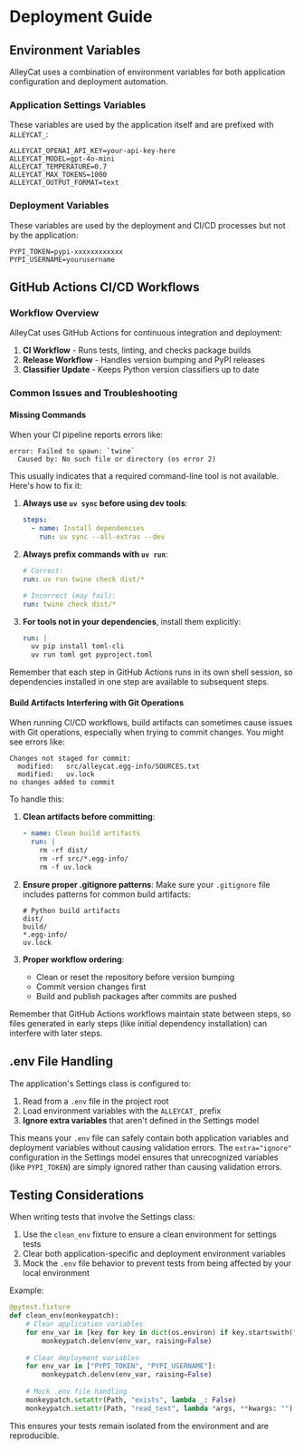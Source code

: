 # Deployment Guide

## Environment Variables

AlleyCat uses a combination of environment variables for both application configuration and deployment automation.

### Application Settings Variables

These variables are used by the application itself and are prefixed with `ALLEYCAT_`:

```
ALLEYCAT_OPENAI_API_KEY=your-api-key-here
ALLEYCAT_MODEL=gpt-4o-mini
ALLEYCAT_TEMPERATURE=0.7
ALLEYCAT_MAX_TOKENS=1000
ALLEYCAT_OUTPUT_FORMAT=text
```

### Deployment Variables

These variables are used by the deployment and CI/CD processes but not by the application:

```
PYPI_TOKEN=pypi-xxxxxxxxxxxx
PYPI_USERNAME=yourusername
```

## GitHub Actions CI/CD Workflows

### Workflow Overview

AlleyCat uses GitHub Actions for continuous integration and deployment:

1. **CI Workflow** - Runs tests, linting, and checks package builds
2. **Release Workflow** - Handles version bumping and PyPI releases
3. **Classifier Update** - Keeps Python version classifiers up to date

### Common Issues and Troubleshooting

#### Missing Commands

When your CI pipeline reports errors like:

```
error: Failed to spawn: `twine`
  Caused by: No such file or directory (os error 2)
```

This usually indicates that a required command-line tool is not available. Here's how to fix it:

1. **Always use `uv sync` before using dev tools**:
   ```yaml
   steps:
     - name: Install dependencies
       run: uv sync --all-extras --dev
   ```

2. **Always prefix commands with `uv run`**:
   ```yaml
   # Correct:
   run: uv run twine check dist/*
   
   # Incorrect (may fail):
   run: twine check dist/*
   ```

3. **For tools not in your dependencies**, install them explicitly:
   ```yaml
   run: |
     uv pip install toml-cli
     uv run toml get pyproject.toml
   ```

Remember that each step in GitHub Actions runs in its own shell session, so dependencies installed in one step are available to subsequent steps.

#### Build Artifacts Interfering with Git Operations

When running CI/CD workflows, build artifacts can sometimes cause issues with Git operations, especially when trying to commit changes. You might see errors like:

```
Changes not staged for commit:
  modified:   src/alleycat.egg-info/SOURCES.txt
  modified:   uv.lock
no changes added to commit
```

To handle this:

1. **Clean artifacts before committing**:
   ```yaml
   - name: Clean build artifacts
     run: |
       rm -rf dist/
       rm -rf src/*.egg-info/
       rm -f uv.lock
   ```

2. **Ensure proper .gitignore patterns**:
   Make sure your `.gitignore` file includes patterns for common build artifacts:
   ```
   # Python build artifacts
   dist/
   build/
   *.egg-info/
   uv.lock
   ```

3. **Proper workflow ordering**:
   - Clean or reset the repository before version bumping
   - Commit version changes first
   - Build and publish packages after commits are pushed

Remember that GitHub Actions workflows maintain state between steps, so files generated in early steps (like initial dependency installation) can interfere with later steps.

## .env File Handling

The application's Settings class is configured to:

1. Read from a `.env` file in the project root
2. Load environment variables with the `ALLEYCAT_` prefix
3. **Ignore extra variables** that aren't defined in the Settings model

This means your `.env` file can safely contain both application variables and deployment variables without causing validation errors. The `extra="ignore"` configuration in the Settings model ensures that unrecognized variables (like `PYPI_TOKEN`) are simply ignored rather than causing validation errors.

## Testing Considerations

When writing tests that involve the Settings class:

1. Use the `clean_env` fixture to ensure a clean environment for settings tests
2. Clear both application-specific and deployment environment variables
3. Mock the `.env` file behavior to prevent tests from being affected by your local environment

Example:

```python
@pytest.fixture
def clean_env(monkeypatch):
    # Clear application variables
    for env_var in [key for key in dict(os.environ) if key.startswith("ALLEYCAT_")]:
        monkeypatch.delenv(env_var, raising=False)
    
    # Clear deployment variables
    for env_var in ["PYPI_TOKEN", "PYPI_USERNAME"]:
        monkeypatch.delenv(env_var, raising=False)
        
    # Mock .env file handling
    monkeypatch.setattr(Path, "exists", lambda _: False)
    monkeypatch.setattr(Path, "read_text", lambda *args, **kwargs: "")
```

This ensures your tests remain isolated from the environment and are reproducible. 